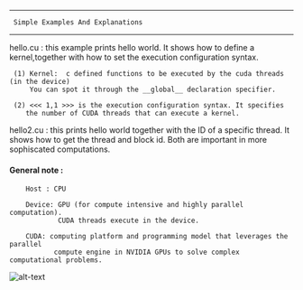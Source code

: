 
------------

	 Simple Examples And Explanations

------------



hello.cu : this example prints hello world. It shows how to define a kernel,together with how to set the execution configuration syntax.

           
   	 (1) Kernel:  c defined functions to be executed by the cuda threads (in the device)
         You can spot it through the __global__ declaration specifier.
	 
	 (2) <<< 1,1 >>> is the execution configuration syntax. It specifies 
	    the number of CUDA threads that can execute a kernel.
         


hello2.cu : this prints hello world together with the ID of a specific thread. 
          It shows how to get the thread and block id.
	  Both are important in more sophiscated computations.


#### General note :

		Host : CPU
		
		Device: GPU (for compute intensive and highly parallel computation). 
		        CUDA threads execute in the device. 
		
		CUDA: computing platform and programming model that leverages the parallel 
		       compute engine in NVIDIA GPUs to solve complex computational problems. 
		       

   ![alt-text](https://github.com/adderbyte/cuda_programming/blob/master/Images/screen.png)
